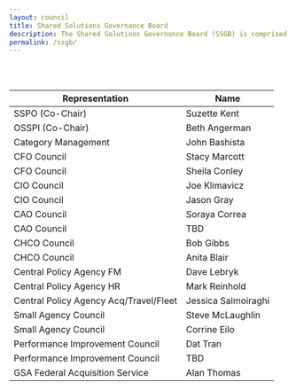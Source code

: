 ```yaml
---
layout: council
title: Shared Solutions Governance Board
description: The Shared Solutions Governance Board (SSGB) is comprised of representatives from the CXO councils and is responsible for making recommendations to OMB on potential sharing opportunities and for advising on the implementation of the designated activities. The SSGB will also serve as the escalation point for the Business Standards Council (BSC) to resolve inconsistencies in the creation of business and data standards or to suggest possible resolutions for OMB policy officials. Membership includes executives from across the Federal enterprise to provide a broad perspective on opportunities, concerns, and policies related to shared solutions.
permalink: /ssgb/
---
```

<br>
<br>

| Representation     | Name           |
| ------------- |-------------|
| SSPO (Co-Chair)    | Suzette Kent |
| OSSPI (Co-Chair) | Beth Angerman   |  
| Category Management     | John Bashista      |
| CFO Council     |  Stacy Marcott      |
| CFO Council | Sheila Conley |  
| CIO Council | Joe Klimavicz      |  
| CIO Council | Jason Gray      |  
| CAO Council | Soraya Correa      |  
| CAO Council | TBD     |  
| CHCO Council   | Bob Gibbs        |  
| CHCO Council   | Anita Blair        |  
| Central Policy Agency FM | Dave Lebryk    |  
| Central Policy Agency HR | Mark Reinhold    |  
| Central Policy Agency Acq/Travel/Fleet | Jessica Salmoiraghi    |  
| Small Agency Council | Steve McLaughlin    |  
| Small Agency Council | Corrine Eilo    |  
| Performance Improvement Council | Dat Tran      |
| Performance Improvement Council | TBD    |  
| GSA Federal Acquisition Service | Alan Thomas      |





<!-- | Representation     | Name           |
| ------------- |-------------|
| OMB - Shared Services Policy Officer    | Lesley Field |
| Unified Shared Services Management | Beth Angerman   |  
| OMB - Office of Federal Procurement Policy     | Karen Pica      |
| Customer Council Representative | TBD |  
| Provider Council Representative | Doug Anderson      |  
| General Services Administration | Tony Costa      |  
| Department of Treasury | Kristie Conrath      |  
| Office of Personnel Management | Joe Kennedy     |  
| Chief Human Capital Officer Council Representative |Robert Gibbs        |  
| Chief Financial Officer Council Representative | Stacy Marcott   |  
| Chief Acquisition Officer Council Representative | Iris Cooper      |  
| Chief Information Officer Representative | Joe Klimavicz       |  
| Department of Defense | Mark Easton      |  
| Department of Agriculture | Lynn Moanney       |  
| Department of Transportation | Jennifer Funk    |  
| Department of Interior | Elena Gonzalez      |  
| Unified Shared Services Management | Beth Angerman   |  -->
